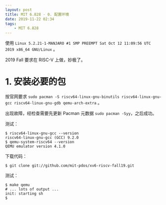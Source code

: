 ```yaml
---
layout: post
title: MIT 6.828 - 0. 配置环境
date: 2019-11-22 02:34
tags:
    - MIT 6.828
---
```


使用 `Linux 5.2.21-1-MANJARO #1 SMP PREEMPT Sat Oct 12 11:09:56 UTC 2019 x86_64 GNU/Linux` 。

2019 Fall 要求在 RISC-V 上做，妙极了。

# 1. 安装必要的包

按官网要求 `sudo pacman -S riscv64-linux-gnu-binutils riscv64-linux-gnu-gcc riscv64-linux-gnu-gdb qemu-arch-extra` 。

出现故障，经检查需要先更新 Pacman 元数据 `sudo pacman -Syy`，之后成功。

测试：
```
$ riscv64-linux-gnu-gcc --version
riscv64-linux-gnu-gcc (GCC) 9.2.0
$ qemu-system-riscv64 --version
QEMU emulator version 4.1.0
```

下载代码：
```
$ git clone git://github.com/mit-pdos/xv6-riscv-fall19.git
```

测试：
```
$ make qemu
# ... lots of output ...
init: starting sh
$
```